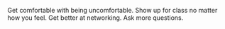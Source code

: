 Get comfortable with being uncomfortable.
Show up for class no matter how you feel.
Get better at networking.
Ask more questions.
